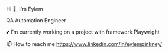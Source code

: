 Hi 👋, I'm Eylem

QA Automation Engineer

💕 I’m currently working on a project with framework Playwright

📫 How to reach me https://www.linkedin.com/in/eylempinkney/




<!---
EylemPinkney/EylemPinkney is a ✨ special ✨ repository because its `README.md` (this file) appears on your GitHub profile.
You can click the Preview link to take a look at your changes.
--->

